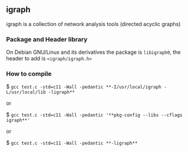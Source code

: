 ## igraph

igraph is a collection of network analysis tools (directed acyclic graphs)


### Package and Header library

On Debian GNU/Linux and its derivatives the package is `libigraph0`, the header to add is `<igraph/igraph.h>`


### How to compile

$ `gcc test.c -std=c11 -Wall -pedantic **-I/usr/local/igraph -L/usr/local/lib -ligraph**`

or

$ `gcc test.c -std=c11 -Wall -pedantic '**pkg-config --libs --cflags igraph**'`

or

$ `gcc test.c -std=c11 -Wall -pedantic **-ligraph**`
